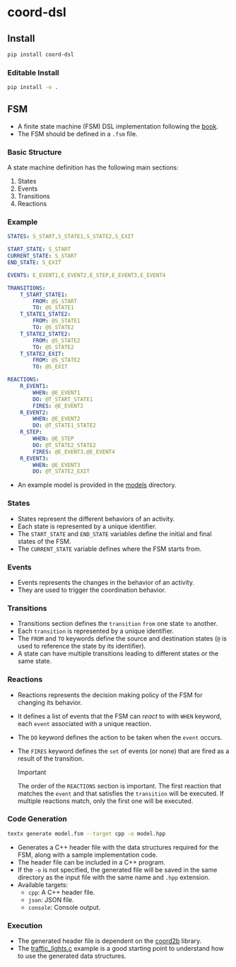# coord-dsl

## Install

```bash
pip install coord-dsl
```

### Editable Install

```bash
pip install -e .
```

## FSM

- A finite state machine (FSM) DSL implementation following the [book](https://robmosys.pages.gitlab.kuleuven.be/composable-and-explainable-systems-of-systems.pdf).
- The FSM should be defined in a `.fsm` file.

### Basic Structure
A state machine definition has the following main sections:

1. States
2. Events
3. Transitions
4. Reactions

### Example
```yaml
STATES: S_START,S_STATE1,S_STATE2,S_EXIT

START_STATE: S_START
CURRENT_STATE: S_START
END_STATE: S_EXIT

EVENTS: E_EVENT1,E_EVENT2,E_STEP,E_EVENT3,E_EVENT4

TRANSITIONS:
    T_START_STATE1:
        FROM: @S_START
        TO: @S_STATE1
    T_STATE1_STATE2:
        FROM: @S_STATE1
        TO: @S_STATE2
    T_STATE2_STATE2:
        FROM: @S_STATE2
        TO: @S_STATE2
    T_STATE2_EXIT:
        FROM: @S_STATE2
        TO: @S_EXIT

REACTIONS:
    R_EVENT1:
        WHEN: @E_EVENT1
        DO: @T_START_STATE1
        FIRES: @E_EVENT2
    R_EVENT2:
        WHEN: @E_EVENT2
        DO: @T_STATE1_STATE2
    R_STEP:
        WHEN: @E_STEP
        DO: @T_STATE2_STATE2
        FIRES: @E_EVENT3,@E_EVENT4
    R_EVENT3:
        WHEN: @E_EVENT3
        DO: @T_STATE2_EXIT
```
- An example model is provided in the [models](src/coord_dsl/models/program.fsm) directory.

### States
- States represent the different behaviors of an activity.
- Each state is represented by a unique identifier.
- The `START_STATE` and `END_STATE` variables define the initial and final states of the FSM.
- The `CURRENT_STATE` variable defines where the FSM starts from.

### Events
- Events represents the changes in the behavior of an activity.
- They are used to trigger the coordination behavior.

### Transitions
- Transitions section defines the `transition` `from` one state `to` another.
- Each `transition` is represented by a unique identifier.
- The `FROM` and `TO` keywords define the source and destination states (`@` is used to reference the state by its identifier).
- A state can have multiple transitions leading to different states or the same state.

### Reactions
- Reactions represents the decision making policy of the FSM for changing its behavior.
- It defines a list of events that the FSM can _react_ to with `WHEN` keyword, each `event` associated with a unique reaction.
- The `DO` keyword defines the action to be taken when the `event` occurs.
- The `FIRES` keyword defines the `set` of events (or none) that are fired as a result of the transition.

    > [!IMPORTANT]  
    > The order of the `REACTIONS` section is important. The first reaction that matches the `event` and that satisfies the `transition` will be executed. If multiple reactions match, only the first one will be executed.

### Code Generation

```bash
textx generate model.fsm --target cpp -o model.hpp
```
- Generates a C++ header file with the data structures required for the FSM, along with a sample implementation code.
- The header file can be included in a C++ program.
- If the `-o` is not specified, the generated file will be saved in the same directory as the input file with the same name and `.hpp` extension.
- Available targets:
    - `cpp`: A C++ header file.
    - `json`: JSON file.
    - `console`: Console output.

### Execution

- The generated header file is dependent on the [coord2b](https://github.com/rosym-project/coord2b) library.
- The [traffic_lights.c](https://github.com/rosym-project/coord2b/blob/master/src/example/traffic_lights.c) example is a good starting point to understand how to use the generated data structures.